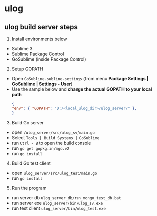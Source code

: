 # ulog

## ulog build server steps

1. Install environments below
  - Sublime 3
  - Sublime Package Control
  - GoSublime (inside Package Control)

2. Setup GOPATH
  - Open `GoSubline.subline-settings` (from menu __Package Settings | GoSublime | Settings - User__) 
  - Use the sample below and __change the actual GOPATH to your local path__ 
    ``` json
    {
    "env": { "GOPATH": "D:/<local_ulog_dir>/ulog_server/" },    
    }
    ```

3. Build Go server 
  - open `/ulog_server/src/ulog_sv/main.go` 
  - Select `Tools | Build Systems | GoSublime`
  - run `Ctrl - B` to open the build console
  - run `go get gopkg.in/mgo.v2`
  - run `go install`

4. Build Go test client
  - open `ulog_server/src/ulog_test/main.go`
  - run `go install`
  
5. Run the program
  - run server db `ulog_server_db/run_mongo_test_db.bat`
  - run server exe `ulog_server/bin/ulog_sv.exe`
  - run test client `ulog_server/bin/ulog_test.exe`


